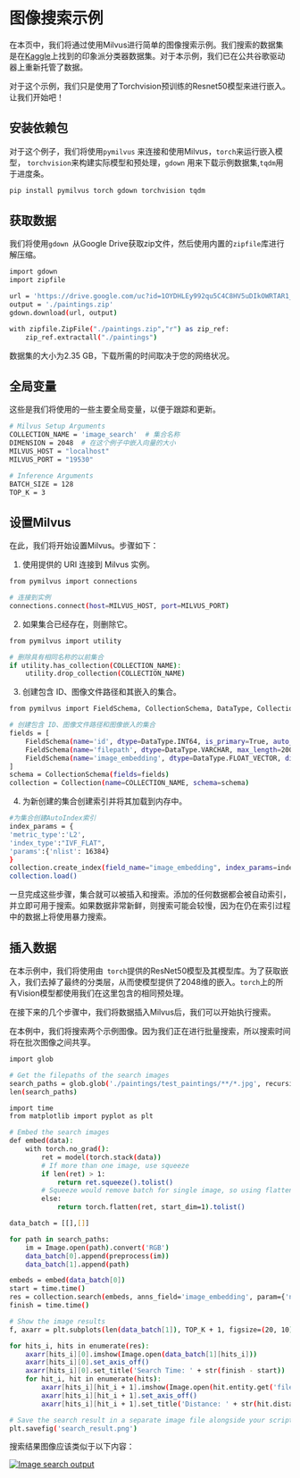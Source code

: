 图像搜索示例
===


在本页中，我们将通过使用Milvus进行简单的图像搜索示例。我们搜索的数据集是在[Kaggle](https://www.kaggle.com/datasets/delayedkarma/impressionist-classifier-data)上找到的印象派分类器数据集。对于本示例，我们已在公共谷歌驱动器上重新托管了数据。

对于这个示例，我们只是使用了Torchvision预训练的Resnet50模型来进行嵌入。让我们开始吧！

安装依赖包
-----------

对于这个例子，我们将使用`pymilvus` 来连接和使用Milvus，`torch`来运行嵌入模型， `torchvision`来构建实际模型和预处理，`gdown` 用来下载示例数据集,`tqdm`用于进度条。

```bash
pip install pymilvus torch gdown torchvision tqdm
```

获取数据
------

我们将使用`gdown `从Google Drive获取zip文件，然后使用内置的`zipfile`库进行解压缩。

```bash
import gdown
import zipfile

url = 'https://drive.google.com/uc?id=1OYDHLEy992qu5C4C8HV5uDIkOWRTAR1_'
output = './paintings.zip'
gdown.download(url, output)

with zipfile.ZipFile("./paintings.zip","r") as zip_ref:
    zip_ref.extractall("./paintings")
```

数据集的大小为2.35 GB，下载所需的时间取决于您的网络状况。

全局变量
------

这些是我们将使用的一些主要全局变量，以便于跟踪和更新。

```bash
# Milvus Setup Arguments
COLLECTION_NAME = 'image_search'  # 集合名称
DIMENSION = 2048  # 在这个例子中嵌入向量的大小
MILVUS_HOST = "localhost"
MILVUS_PORT = "19530"

# Inference Arguments
BATCH_SIZE = 128
TOP_K = 3
```

设置Milvus
---------

在此，我们将开始设置Milvus。步骤如下：

1. 使用提供的 URI 连接到 Milvus 实例。

```bash
from pymilvus import connections

# 连接到实例
connections.connect(host=MILVUS_HOST, port=MILVUS_PORT)
```

2. 如果集合已经存在，则删除它。

```bash
from pymilvus import utility

# 删除具有相同名称的以前集合
if utility.has_collection(COLLECTION_NAME):
    utility.drop_collection(COLLECTION_NAME)
```

3. 创建包含 ID、图像文件路径和其嵌入的集合。

```bash
from pymilvus import FieldSchema, CollectionSchema, DataType, Collection

# 创建包含 ID、图像文件路径和图像嵌入的集合
fields = [
    FieldSchema(name='id', dtype=DataType.INT64, is_primary=True, auto_id=True),
    FieldSchema(name='filepath', dtype=DataType.VARCHAR, max_length=200),  # VARCHAR 需要一个最大长度，所以为了这个例子，它们被设置为200个字符。
    FieldSchema(name='image_embedding', dtype=DataType.FLOAT_VECTOR, dim=DIMENSION)
]
schema = CollectionSchema(fields=fields)
collection = Collection(name=COLLECTION_NAME, schema=schema)
```

4. 为新创建的集合创建索引并将其加载到内存中。

```bash
#为集合创建AutoIndex索引
index_params = {
'metric_type':'L2',
'index_type':"IVF_FLAT",
'params':{'nlist': 16384}
}
collection.create_index(field_name="image_embedding", index_params=index_params)
collection.load()
```

一旦完成这些步骤，集合就可以被插入和搜索。添加的任何数据都会被自动索引，并立即可用于搜索。如果数据非常新鲜，则搜索可能会较慢，因为在仍在索引过程中的数据上将使用暴力搜索。

插入数据
------

在本示例中，我们将使用由` torch`提供的ResNet50模型及其模型库。为了获取嵌入，我们去掉了最终的分类层，从而使模型提供了2048维的嵌入。`torch`上的所有Vision模型都使用我们在这里包含的相同预处理。

在接下来的几个步骤中，我们将数据插入Milvus后，我们可以开始执行搜索。

在本例中，我们将搜索两个示例图像。因为我们正在进行批量搜索，所以搜索时间将在批次图像之间共享。

```bash
import glob

# Get the filepaths of the search images
search_paths = glob.glob('./paintings/test_paintings/**/*.jpg', recursive=True)
len(search_paths)

```

```bash
import time
from matplotlib import pyplot as plt

# Embed the search images
def embed(data):
    with torch.no_grad():
        ret = model(torch.stack(data))
        # If more than one image, use squeeze
        if len(ret) > 1:
            return ret.squeeze().tolist()
        # Squeeze would remove batch for single image, so using flatten
        else:
            return torch.flatten(ret, start_dim=1).tolist()

data_batch = [[],[]]

for path in search_paths:
    im = Image.open(path).convert('RGB')
    data_batch[0].append(preprocess(im))
    data_batch[1].append(path)

embeds = embed(data_batch[0])
start = time.time()
res = collection.search(embeds, anns_field='image_embedding', param={'nprobe': 128}, limit=TOP_K, output_fields=['filepath'])
finish = time.time()

```

```bash
# Show the image results
f, axarr = plt.subplots(len(data_batch[1]), TOP_K + 1, figsize=(20, 10), squeeze=False)

for hits_i, hits in enumerate(res):
    axarr[hits_i][0].imshow(Image.open(data_batch[1][hits_i]))
    axarr[hits_i][0].set_axis_off()
    axarr[hits_i][0].set_title('Search Time: ' + str(finish - start))
    for hit_i, hit in enumerate(hits):
        axarr[hits_i][hit_i + 1].imshow(Image.open(hit.entity.get('filepath')))
        axarr[hits_i][hit_i + 1].set_axis_off()
        axarr[hits_i][hit_i + 1].set_title('Distance: ' + str(hit.distance))

# Save the search result in a separate image file alongside your script.
plt.savefig('search_result.png')

```

搜索结果图像应该类似于以下内容：

[![Image search output](https://milvus.io/static/1b606d7de974d69991798344b86965db/1263b/integrate_with_pytorch.png "Image search output")](https://milvus.io/static/1b606d7de974d69991798344b86965db/958fa/integrate_with_pytorch.png)

